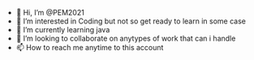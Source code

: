- 👋 Hi, I’m @PEM2021
- 👀 I’m interested in Coding but not so get ready to learn in some  case
- 🌱 I’m currently learning java 
- 💞️ I’m looking to collaborate on anytypes of work that can i handle 
- 📫 How to reach me anytime to this account

<!---
PEM2021/PEM2021 is a ✨ special ✨ repository because its `README.md` (this file) appears on your GitHub profile.
You can click the Preview link to take a look at your changes.
--->
